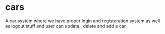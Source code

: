 # cars
A car system where we have proper login and registeration system as well as logout stuff and user can update , delete and add a car
